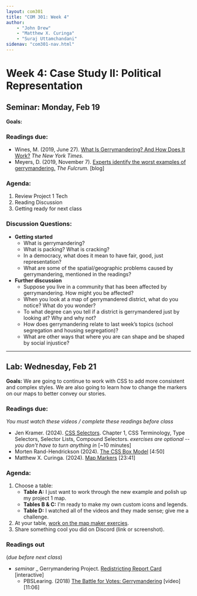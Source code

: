 ```yaml
---
layout: com301
title: "COM 301: Week 4"
author:
    - "John Drew"
    - "Matthew X. Curinga"
    - "Suraj Uttamchandani"
sidenav: "com301-nav.html"
---
```


Week 4: Case Study II: Political Representation
===============================================


<h2><i class="bi bi-book text-primary"></i> Seminar: Monday, Feb 19</h2>

**Goals:**


### Readings due:
- Wines, M. (2019, June 27). [What Is Gerrymandering? And How Does It Work?](https://www.nytimes.com/2019/06/27/us/gerrymander-explainer.html) _The New York Times._ 
- Meyers, D. (2019, November 7). [Experts identify the worst examples of gerrymandering.](https://thefulcrum.us/worst-gerrymandering-districts-example) _The Fulcrum._ [blog]

### Agenda:
1. Review Project 1 Tech
2. Reading Discussion
3. Getting ready for next class

### Discussion Questions:

- **Getting started**
  - What is gerrymandering?
  - What is packing? What is cracking? 
  - In a democracy, what does it mean to have fair, good, just representation?
  - What are some of the spatial/geographic problems caused by gerrymandering, mentioned in the readings?
- **Further discussion**
  - Suppose you live in a community that has been affected by gerrymandering. How might you be affected? 
  - When you look at a map of gerrymandered district, what do you notice? What do you wonder? 
  - To what degree can you tell if a district is gerrymandered just by looking at? Why and why not? 
  - How does gerrymandering relate to last week’s topics (school segregation and housing segregation)? 
  - What are other ways that where you are can shape and be shaped by social injustice?

- - - -

<h2><i class="bi bi-filetype-html text-primary"></i> Lab: Wednesday, Feb 21</h2>

**Goals:** We are going to continue to work with CSS to add more consistent
and complex styles. We are also going to learn how to change the
markers on our maps to better convey our stories.

### Readings due:
_You must watch these videos / complete these readings before class_

- Jen Kramer. (2024). [CSS Selectors](https://www.linkedin.com/learning-login/share?account=56671577&forceAccount=false&redirect=https%3A%2F%2Fwww.linkedin.com%2Flearning%2Fcss-selectors-2%2Fcss-terminology%3Ftrk%3Dshare_video_url%26shareId%3DO29af8CDQu6H8V5Lhk36BQ%253D%253D).
  Chapter 1, CSS Terminology, Type Selectors, Selector Lists, Compound Selectors. _exercises are optional -- you don't have to turn anything in_ [~10 minutes]
- Morten Rand-Hendrickson (2024). [The CSS Box Model](https://www.linkedin.com/learning-login/share?account=56671577&forceAccount=false&redirect=https%3A%2F%2Fwww.linkedin.com%2Flearning%2Fmaking-sense-of-the-css-box-model-2%2Fwhat-is-the-css-box-model%3Ftrk%3Dshare_video_url%26shareId%3D7ka2tbXASgmTolzlsfOKmA%253D%253D) [4:50]
- Matthew X. Curinga. (2024). [Map Markers](map-markers.html) [23:41]



### Agenda:
1. Choose a table:
    - **Table A:** I just want to work through the new example and polish up my project 1 map.
    - **Tables B & C:** I'm ready to make my own custom icons and legends.
    - **Table D:** I watched all of the videos and they made sense; give me a challenge.
2. At your table, [work on the map maker exercies](markers-lab.html).
3. Share something cool you did on Discord (link or screenshot).


### Readings out
(_due before next class_)

- _seminar_
    _ Gerrymandering Project. [Redistricting Report Card](https://gerrymander.princeton.edu/redistricting-report-card/) [interactive]
    - PBSLearing. (2018) [The Battle for Votes: Gerrymandering](https://ny.pbslearningmedia.org/resource/the-battle-for-votes-gerrymandering-video/retro-report/) [video][11:06]
